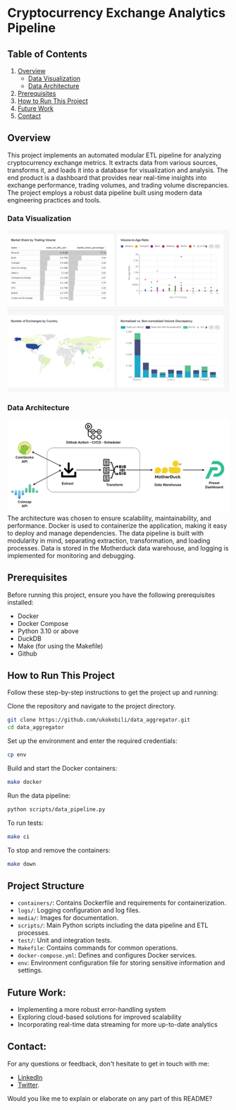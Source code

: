 # Cryptocurrency Exchange Analytics Pipeline

## Table of Contents

1. [Overview](#overview)
   - [Data Visualization](#data-visualization)
   - [Data Architecture](#data-architecture)
2. [Prerequisites](#prerequisites)
3. [How to Run This Project](#how-to-run-this-project)
4. [Future Work](#future-work)
5. [Contact](#contact)

## Overview
This project implements an automated modular ETL pipeline for analyzing cryptocurrency exchange metrics. It extracts data from various sources, transforms it, and loads it into a database for visualization and analysis. The end product is a dashboard that provides near real-time insights into exchange performance, trading volumes, and trading volume discrepancies. The project employs a robust data pipeline built using modern data engineering practices and tools.

### Data Visualization
![](https://github.com/ukokobili/data_aggregator/blob/main/media/cryptocurrency-exchange-metrics-dashboard-2024-06-25T08-12-48.937Z.jpg)
### Data Architecture
![](https://github.com/ukokobili/data_aggregator/blob/main/media/exchange_architecture.jpg)
The architecture was chosen to ensure scalability, maintainability, and performance. Docker is used to containerize the application, making it easy to deploy and manage dependencies. The data pipeline is built with modularity in mind, separating extraction, transformation, and loading processes. Data is stored in the Motherduck data warehouse, and logging is implemented for monitoring and debugging.

## Prerequisites

Before running this project, ensure you have the following prerequisites installed:

* Docker 
* Docker Compose
* Python 3.10 or above
* DuckDB
* Make (for using the Makefile)
* Github

## How to Run This Project
Follow these step-by-step instructions to get the project up and running:

Clone the repository and navigate to the project directory.
 ```bash
git clone https://github.com/ukokobili/data_aggregator.git
cd data_aggregator
```
Set up the environment and enter the required credentials:
```bash
cp env
```
Build and start the Docker containers:
```bash
make docker
```
Run the data pipeline:
```bash
python scripts/data_pipeline.py
```
To run tests:
```bash
make ci
```
To stop and remove the containers:
```bash
make down
```

## Project Structure

* `containers/`: Contains Dockerfile and requirements for containerization.
* `logs/`: Logging configuration and log files.
* `media/`: Images for documentation.
* `scripts/`: Main Python scripts including the data pipeline and ETL processes.
* `test/`: Unit and integration tests.
* `Makefile`: Contains commands for common operations.
* `docker-compose.yml`: Defines and configures Docker services.
*  `env`: Environment configuration file for storing sensitive information and settings.

## Future Work:

* Implementing a more robust error-handling system
* Exploring cloud-based solutions for improved scalability
* Incorporating real-time data streaming for more up-to-date analytics

## Contact:

For any questions or feedback, don't hesitate to get in touch with me:
* [LinkedIn](https://www.linkedin.com/in/jacobukokobili/)
* [Twitter](https://x.com/jacobukokobili).

Would you like me to explain or elaborate on any part of this README?
